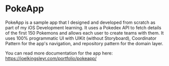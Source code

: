 # PokeApp

PokeApp is a sample app that I designed and developed from scratch as part of my iOS Development learning. It uses a Pokedex API to fetch details of the first 150 Pokemons and allows each user to create teams with them. It uses 100% programmatic UI with UIKit (without Storyboard), Coordinator Pattern for the app's navigation, and repository pattern for the domain layer.

You can read more documentation for the app here: https://joelkingsleyr.com/portfolio/pokeapp/
